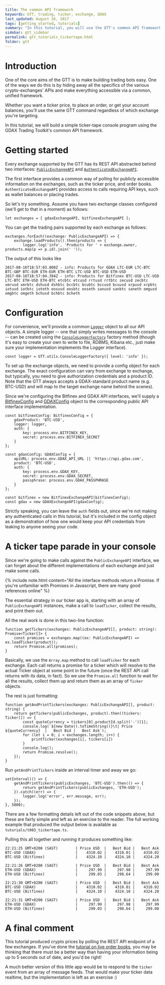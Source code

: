 ```yaml
---
title: The common API framework
keywords: GTT, trading, ticker, exchange, GDAX
last_updated: August 16, 2017
tags: [getting_started, tutorials]
summary: "In this tutorial, you will use the GTT's common API framework to build a simple ticker tape console script"
sidebar: gtt_sidebar
permalink: gtt_tutorials_tickertape.html
folder: gtt
---
```


# Introduction

One of the core aims of the GTT is to make building trading bots easy. One of the ways we do this is by hiding away all the specifics
of the various crypto-exchanges' APIs and make everything accessible via a common, unified framework.

Whether you want a ticker price, to place an order, or get your account balances, you'll use the same GTT command regardless
 of which exchange you're targeting.

In this tutorial, we will build a simple ticker-tape console program using the GDAX Trading Toolkit's common API framework.

# Getting started

Every exchange supported by the GTT has its REST API abstracted behind two interfaces: [`PublicExchangeAPI`](apiref/modules/_src_exchanges_publicexchangeapi_.html) and [`AuthenticatedExchangeAPI`](apiref/modules/_src_exchanges_authenticatedexchangeapi_.html).

The first interface provides a common way of polling for publicly accessible information on the exchanges, such as
the ticker price, and order books. `AuthenticatedExchangeAPI` provides access to calls requiring API keys, such as wallet
balances or placing trades.

So let's try something. Assume you have two exchange classes configured (we'll get to that in a moment) as follows:

    let exchanges = [ gdaxExchangeAPI, bitfinexExchangeAPI ];

You can get the trading pairs supported by each exchange as follows:

    exchanges.forEach((exchange: PublicExchangeAPI) => {
        exchange.loadProducts().then(products => {
            logger.log('info', 'Products for ' + exchange.owner, products.map(p => p.id).join(' '));

The output of this looks like

    2017-08-16T18:57:03.800Z - info: Products for GDAX LTC-EUR LTC-BTC BTC-GBP BTC-EUR ETH-EUR ETH-BTC LTC-USD BTC-USD ETH-USD
    2017-08-16T18:57:04.394Z - info: Products for Bitfinex BTC-USD LTC-USD LTC-BTC ETH-USD ETH-BTC etcbtc etcusd rrtusd rrtbtc zecusd zecbtc xmrusd xmrbtc dshusd dshbtc bccbtc bcubtc bccusd bcuusd xrpusd xrpbtc iotusd iotbtc ioteth eosusd eosbtc eoseth sanusd sanbtc saneth omgusd omgbtc omgeth bchusd bchbtc bcheth


# Configuration

For convenience, we'll provide a common [`Logger`](apiref/modules/_src_utils_logger_.html) object to all our API objects. A simple logger -- one that simply writes
messages to the console -- can be created using the [`ConsoleLoggerFactory`](apiref/modules/_src_utils_logger_.html) factory method (though it's easy to create
your own to write to file, RDBMS, Kibana etc., just make sure your implementation implements the Logger interface).

    const logger = GTT.utils.ConsoleLoggerFactory({ level: 'info' });
  
To set up the exchange objects, we need to provide a config object for each exchange. The exact configuration can vary
from exchange to exchange, but typically, you need to give authorization credentials and a product ID. Note that the GTT
always accepts a GDAX-standard product name (e.g. BTC-USD) and will map to the target exchange name behind the scenes).

Since we're configuring the Bitfinex and GDAX API interfaces, we'll supply a [BitfinexConfig](apiref/interfaces/_src_exchanges_bitfinex_bitfinexexchangeapi_.bitfinexconfig.html) and [GDAXConfig](apiref/interfaces/_src_exchanges_gdax_gdaxexchangeapi_.gdaxconfig.html) object to the corresponding public API interface implementation.
    
    const bitfinexConfig: BitfinexConfig = {
        gdaxProduct: 'BTC-USD',
        logger: logger,
        auth: {
            key: process.env.BITFINEX_KEY,
            secret: process.env.BITFINEX_SECRET
        }
    };
    
    const gdaxConfig: GDAXConfig = {
        apiURL: process.env.GDAX_API_URL || 'https://api.gdax.com',
        product: 'BTC-USD',
        auth: {
            key: process.env.GDAX_KEY,
            secret: process.env.GDAX_SECRET,
            passphrase: process.env.GDAX_PASSPHRASE
        }
    };

    const bitfinex = new BitfinexExchangeAPI(bitfinexConfig);
    const gdax = new GDAXExchangeAPI(gdaxConfig);

Strictly speaking, you can leave the `auth` fields out, since we're not making any authenticated calls in this tutorial, but it's
included in the config object as a demonstration of how one would keep your API credentials from leaking to anyone seeing your code.

# A ticker tape parade in your console

Since we're going to make calls against the `PublicExchangeAPI` interface, we can forget about the different 
implementations of each exchange and just make some calls.

{% include note.html content="All the interface methods return a Promise. If you're unfamiliar with Promises in Javascript,
there are many good references online" %}

The essential strategy in our ticker app is, starting with an array of `PublicExchangeAPI` instances,
 make a call to `loadTicker`, collect the results, and print them out.

All the real work is done in this two-line function:

    function getTickers(exchanges: PublicExchangeAPI[], product: string): Promise<Ticker[]> {
        const promises = exchanges.map((ex: PublicExchangeAPI) => ex.loadTicker(product));
        return Promise.all(promises);
    }

Basically, we use the `Array.map` method to call `loadTicker` for each exchange. Each call returns a promise for
a ticker which will resolve to the actual Ticker object at some point in the future (once the REST API call returns with
its data, in fact). So we use the `Promise.all` function to wait for all the results, collect them up and return them
as an array of `Ticker` objects.

The rest is just formatting:

    function getAndPrintTickers(exchanges: PublicExchangeAPI[], product: string) {
        return getTickers(publicExchanges, product).then((tickers: Ticker[]) => {
            const quoteCurrency = tickers[0].productId.split('-')[1];
            console.log(`${new Date().toTimeString()}\t| Price ${quoteCurrency}  |   Best Bid |   Best Ask`);
            for (let i = 0; i < exchanges.length; i++) {
                printTicker(exchanges[i], tickers[i])
            }
            console.log();
            return Promise.resolve();
        });
    }

Run `getAndPrintTickers` inside an interval timer and away we go:

    setInterval(() => {
        getAndPrintTickers(publicExchanges, 'BTC-USD').then(() => {
            return getAndPrintTickers(publicExchanges, 'ETH-USD');
        }).catch((err) => {
            logger.log('error', err.message, err);
        });
    }, 5000);

There are a few formatting details left out of the code snippets above, but these are fairly simple and left
as an exercise to the reader. The full working example that produced the output below is available as `tutorials/t003_tickertape.ts`.

Pulling this all together and running it produces something like:

    22:21:25 GMT+0200 (SAST)        | Price USD  |   Best Bid |   Best Ask
    BTC-USD (GDAX)                  |    4310.02 |    4310.01 |    4310.02
    BTC-USD (Bitfinex)              |    4324.10 |    4324.10 |    4324.20

    22:21:26 GMT+0200 (SAST)        | Price USD  |   Best Bid |   Best Ask
    ETH-USD (GDAX)                  |     297.99 |     297.98 |     297.99
    ETH-USD (Bitfinex)              |     299.03 |     298.64 |     299.00

    22:21:30 GMT+0200 (SAST)        | Price USD  |   Best Bid |   Best Ask
    BTC-USD (GDAX)                  |    4310.02 |    4310.01 |    4310.02
    BTC-USD (Bitfinex)              |    4324.10 |    4324.10 |    4324.20

    22:21:31 GMT+0200 (SAST)        | Price USD  |   Best Bid |   Best Ask
    ETH-USD (GDAX)                  |     297.99 |     297.98 |     297.99
    ETH-USD (Bitfinex)              |     299.03 |     298.64 |     299.00

# A final comment

This tutorial produced crypto prices by polling the REST API endpoint of a few exchanges. If you've done the
[tutorial on live order books](gtt_tutorials_liveorderbook.html), you may be thinking that there must be a better way
than having your information being up to 5 seconds out of date, and you'd be right!

A much better version of this little app would be to respond to the `ticker` event from an array
 of message feeds. That would make your ticker data realtime, but the implementation is left as an exercise :)
